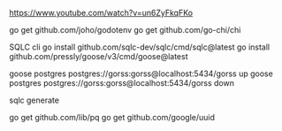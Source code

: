 
https://www.youtube.com/watch?v=un6ZyFkqFKo

go get github.com/joho/godotenv
go get github.com/go-chi/chi 

SQLC cli
go install github.com/sqlc-dev/sqlc/cmd/sqlc@latest
go install github.com/pressly/goose/v3/cmd/goose@latest

goose postgres postgres://gorss:gorss@localhost:5434/gorss up
goose postgres postgres://gorss:gorss@localhost:5434/gorss down

sqlc generate

go get github.com/lib/pq
go get github.com/google/uuid